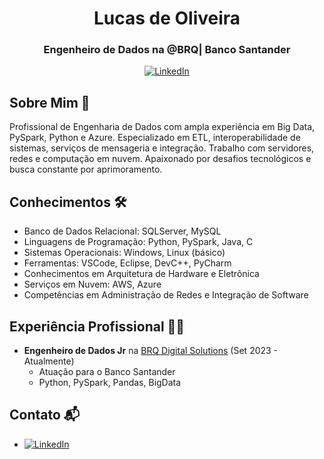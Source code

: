 <!-- Cabeçalho -->
<h1 align="center">Lucas de Oliveira</h1>
<h3 align="center">Engenheiro de Dados na @BRQ| Banco Santander</h3>

<!-- Ícones de Redes Sociais -->
<p align="center">
  <a href="https://www.linkedin.com/in/oliveiraolucas">
    <img src="https://img.shields.io/badge/LinkedIn-0077B5?style=flat&logo=linkedin&logoColor=white" alt="LinkedIn">
  </a>
</p>

## Sobre Mim 🚀

Profissional de Engenharia de Dados com ampla experiência em Big Data, PySpark, Python e Azure. Especializado em ETL, interoperabilidade de sistemas, serviços de mensageria e integração. Trabalho com servidores, redes e computação em nuvem. Apaixonado por desafios tecnológicos e busca constante por aprimoramento.

## Conhecimentos 🛠️

- Banco de Dados Relacional: SQLServer, MySQL
- Linguagens de Programação: Python, PySpark, Java, C
- Sistemas Operacionais: Windows, Linux (básico)
- Ferramentas: VSCode, Eclipse, DevC++, PyCharm
- Conhecimentos em Arquitetura de Hardware e Eletrônica
- Serviços em Nuvem: AWS, Azure
- Competências em Administração de Redes e Integração de Software

## Experiência Profissional 👨‍💼

- **Engenheiro de Dados Jr** na [BRQ Digital Solutions](https://github.com/BRQ) (Set 2023 - Atualmente)
  - Atuação para o Banco Santander
  - Python, PySpark, Pandas, BigData

## Contato 📬

- [![LinkedIn](https://img.shields.io/badge/LinkedIn-0077B5?style=for-the-badge&logo=linkedin&logoColor=white)](https://www.linkedin.com/in/oliveiraolucas)
